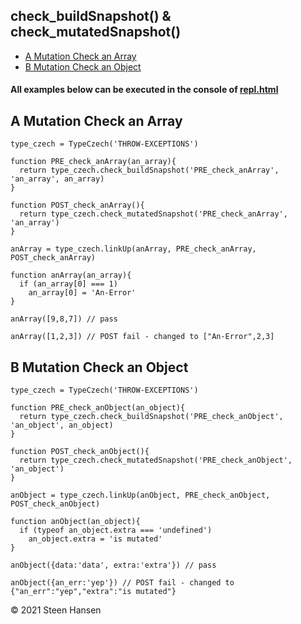 
## check_buildSnapshot() & check_mutatedSnapshot()
  -  [A Mutation Check an Array](#A) 
  -  [B Mutation Check an Object](#B) 

#### All examples below can be executed in the console of [repl.html](../../test-collection/repl.html)

## A Mutation Check an Array<a name="A"></a>
  
```
type_czech = TypeCzech('THROW-EXCEPTIONS')

function PRE_check_anArray(an_array){
  return type_czech.check_buildSnapshot('PRE_check_anArray', 'an_array', an_array)
}

function POST_check_anArray(){
  return type_czech.check_mutatedSnapshot('PRE_check_anArray', 'an_array')
}

anArray = type_czech.linkUp(anArray, PRE_check_anArray, POST_check_anArray) 

function anArray(an_array){
  if (an_array[0] === 1)
    an_array[0] = 'An-Error'
}

anArray([9,8,7]) // pass

anArray([1,2,3]) // POST fail - changed to ["An-Error",2,3] 
```
   
## B Mutation Check an Object<a name="B"></a>
  
```
type_czech = TypeCzech('THROW-EXCEPTIONS')

function PRE_check_anObject(an_object){
  return type_czech.check_buildSnapshot('PRE_check_anObject', 'an_object', an_object)
}

function POST_check_anObject(){
  return type_czech.check_mutatedSnapshot('PRE_check_anObject', 'an_object')
}

anObject = type_czech.linkUp(anObject, PRE_check_anObject, POST_check_anObject) 

function anObject(an_object){
  if (typeof an_object.extra === 'undefined')
    an_object.extra = 'is mutated'
}

anObject({data:'data', extra:'extra'}) // pass

anObject({an_err:'yep'}) // POST fail - changed to {"an_err":"yep","extra":"is mutated"} 
```

&copy; 2021 Steen Hansen 
